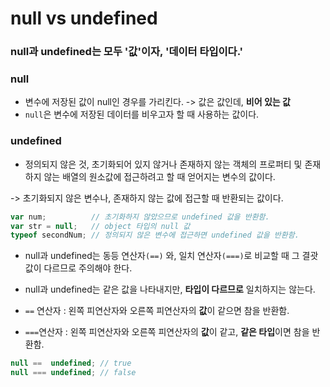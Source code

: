 # null vs undefined

### null과 undefined는 모두 '값'이자, '데이터 타입이다.'

### null

- 변수에 저장된 값이 null인 경우를 가리킨다. -> 값은 값인데, **비어 있는 값**
- `null`은 변수에 저장된 데이터를 비우고자 할 때 사용하는 값이다.



### undefined

- 정의되지 않은 것, 초기화되어 있지 않거나 존재하지 않는 객체의 프로퍼티 및 존재하지 않는 배열의 원소값에 접근하려고 할 때 얻어지는 변수의 값이다.

-> 초기화되지 않은 변수나, 존재하지 않는 값에 접근할 때 반환되는 값이다.

~~~ javascript
var num;          // 초기화하지 않았으므로 undefined 값을 반환함.
var str = null;   // object 타입의 null 값
typeof secondNum; // 정의되지 않은 변수에 접근하면 undefined 값을 반환함.
~~~



- null과 undefined는 동등 연산자`(==)` 와, 일치 연산자`(===)`로 비교할 때 그 결괏값이 다르므로 주의해야 한다.

- null과 undefined는 같은 값을 나타내지만, **타입이 다르므로** 일치하지는 않는다.
- `==` 연산자 : 왼쪽 피연산자와 오른쪽 피연산자의 **값**이 같으면 참을 반환함.
- `===`연산자 : 왼쪽 피연산자와 오른쪽 피연산자의 **값**이 같고, **같은 타입**이면 참을 반환함.

~~~ javascript
null ==  undefined; // true
null === undefined; // false
~~~

